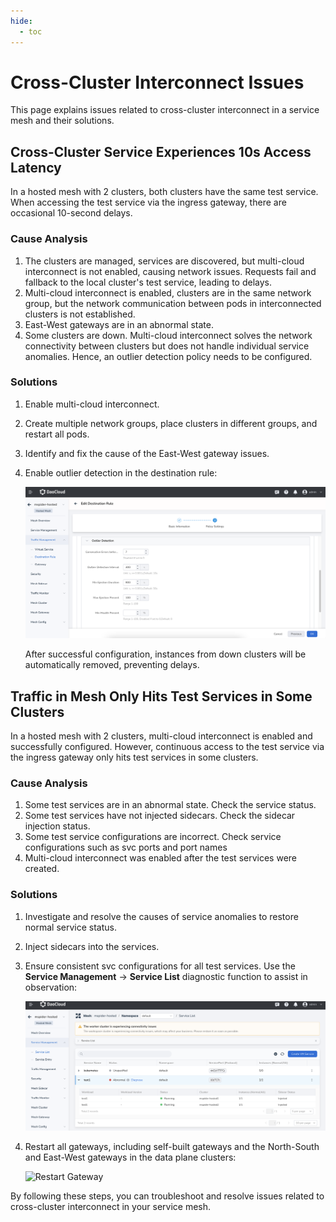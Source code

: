 ```yaml
---
hide:
  - toc
---
```


# Cross-Cluster Interconnect Issues

This page explains issues related to cross-cluster interconnect in a service mesh and their solutions.

## Cross-Cluster Service Experiences 10s Access Latency

In a hosted mesh with 2 clusters, both clusters have the same test service.
When accessing the test service via the ingress gateway, there are occasional 10-second delays.

### Cause Analysis

1. The clusters are managed, services are discovered, but multi-cloud interconnect is not enabled,
   causing network issues. Requests fail and fallback to the local cluster's test service, leading to delays.
2. Multi-cloud interconnect is enabled, clusters are in the same network group,
   but the network communication between pods in interconnected clusters is not established.
3. East-West gateways are in an abnormal state.
4. Some clusters are down. Multi-cloud interconnect solves the network connectivity between
   clusters but does not handle individual service anomalies. Hence, an outlier
   detection policy needs to be configured.

### Solutions

1. Enable multi-cloud interconnect.
2. Create multiple network groups, place clusters in different groups, and restart all pods.
3. Identify and fix the cause of the East-West gateway issues.
4. Enable outlier detection in the destination rule:

    ![Outlier Detection](./images/cluster-interconnect01.png)

    After successful configuration, instances from down clusters will be automatically removed, preventing delays.

## Traffic in Mesh Only Hits Test Services in Some Clusters

In a hosted mesh with 2 clusters, multi-cloud interconnect is enabled and successfully configured. However, continuous access to the test service via the ingress gateway only hits test services in some clusters.

### Cause Analysis

1. Some test services are in an abnormal state. Check the service status.
2. Some test services have not injected sidecars. Check the sidecar injection status.
3. Some test service configurations are incorrect. Check service configurations such as svc ports and port names
4. Multi-cloud interconnect was enabled after the test services were created.

### Solutions

1. Investigate and resolve the causes of service anomalies to restore normal service status.
2. Inject sidecars into the services.
3. Ensure consistent svc configurations for all test services.
   Use the __Service Management__ -> __Service List__ diagnostic function to assist in observation:

    ![Service Diagnostics](./images/service-list-check-01.png)

4. Restart all gateways, including self-built gateways and the North-South and East-West gateways in the data plane clusters:

    ![Restart Gateway](https://docs.daocloud.io/daocloud-docs-images/docs/zh/docs/mspider/troubleshoot/images/restart-gateway-01.png)

By following these steps, you can troubleshoot and resolve issues related to cross-cluster interconnect in your service mesh.
